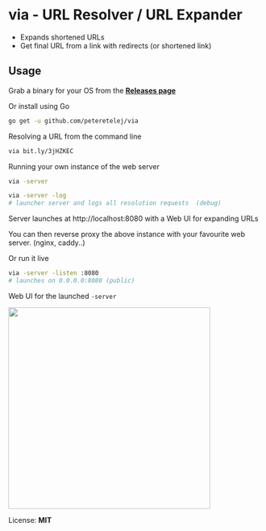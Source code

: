 # via - URL Resolver / URL Expander

- Expands shortened URLs
- Get final URL from a link with redirects (or shortened link)

## Usage

Grab a binary for your OS from the [**Releases page**](https://github.com/peteretelej/via/releases/latest)

Or install using Go
``` bash
go get -u github.com/peteretelej/via
```

Resolving a URL from the command line
``` bash
via bit.ly/3jHZKEC
```

Running your own instance of the web server
``` bash
via -server 

via -server -log
# launcher server and logs all resolution requests  (debug)
```
Server launches at http://localhost:8080 with a Web UI for expanding URLs


You can then reverse proxy the above instance with your favourite web server. (nginx, caddy..)

Or run it live 
``` bash
via -server -listen :8080
# launches on 0.0.0.0:8080 (public)
``` 

Web UI for the launched `-server`

<img src="https://user-images.githubusercontent.com/2271973/128786970-42d0618c-2f6b-4af3-950f-c7595a5a5455.png" width="400" height="400">

License: **MIT**
